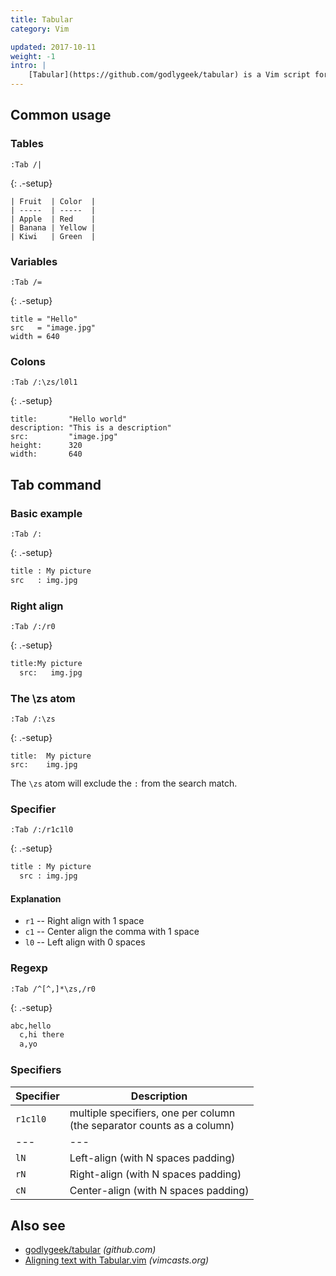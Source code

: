 ```yaml
---
title: Tabular
category: Vim

updated: 2017-10-11
weight: -1
intro: |
    [Tabular](https://github.com/godlygeek/tabular) is a Vim script for text alignment.
---
```


## Common usage



### Tables

```
:Tab /|
```

{: .-setup}

```
| Fruit  | Color  |
| -----  | -----  |
| Apple  | Red    |
| Banana | Yellow |
| Kiwi   | Green  |
```

### Variables

```
:Tab /=
```

{: .-setup}

```
title = "Hello"
src   = "image.jpg"
width = 640
```

### Colons

```
:Tab /:\zs/l0l1
```

{: .-setup}

```
title:       "Hello world"
description: "This is a description"
src:         "image.jpg"
height:      320
width:       640
```

## Tab command



### Basic example

```
:Tab /:
```

{: .-setup}

```bash
title : My picture
src   : img.jpg
```

### Right align

```
:Tab /:/r0
```

{: .-setup}

```bash
title:My picture
  src:   img.jpg
```

### The \zs atom

```
:Tab /:\zs
```

{: .-setup}

```
title:  My picture
src:    img.jpg
```

The `\zs` atom will exclude the `:` from the search match.

### Specifier

```
:Tab /:/r1c1l0
```

{: .-setup}

```bash
title : My picture
  src : img.jpg
```

#### Explanation

-   `r1` -- Right align with 1 space
-   `c1` -- Center align the comma with 1 space
-   `l0` -- Left align with 0 spaces

### Regexp

```
:Tab /^[^,]*\zs,/r0
```

{: .-setup}

```bash
abc,hello
  c,hi there
  a,yo
```

### Specifiers

| Specifier | Description                                                               |
| --------- | ------------------------------------------------------------------------- |
| `r1c1l0`  | multiple specifiers, one per column<br>(the separator counts as a column) |
| ---       | ---                                                                       |
| `lN`      | Left-align (with N spaces padding)                                        |
| `rN`      | Right-align (with N spaces padding)                                       |
| `cN`      | Center-align (with N spaces padding)                                      |

## Also see

-   [godlygeek/tabular](https://github.com/godlygeek/tabular) _(github.com)_
-   [Aligning text with Tabular.vim](http://vimcasts.org/episodes/aligning-text-with-tabular-vim/) _(vimcasts.org)_
